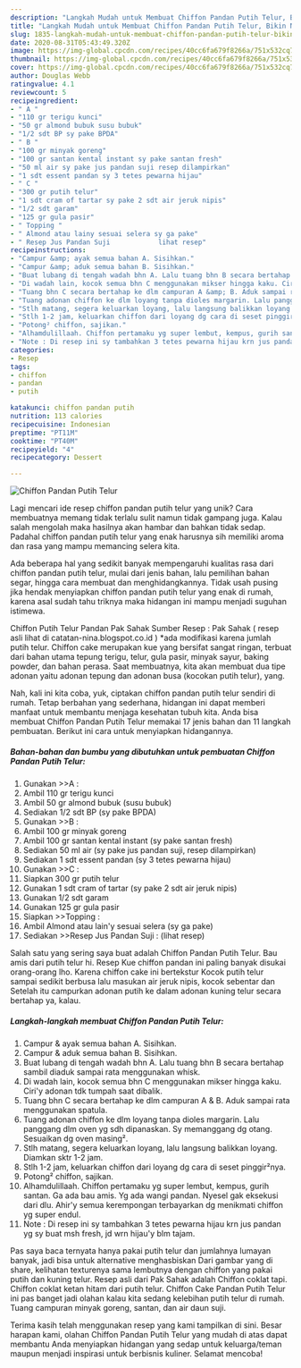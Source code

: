 ```yaml
---
description: "Langkah Mudah untuk Membuat Chiffon Pandan Putih Telur, Bikin Ngiler"
title: "Langkah Mudah untuk Membuat Chiffon Pandan Putih Telur, Bikin Ngiler"
slug: 1835-langkah-mudah-untuk-membuat-chiffon-pandan-putih-telur-bikin-ngiler
date: 2020-08-31T05:43:49.320Z
image: https://img-global.cpcdn.com/recipes/40cc6fa679f8266a/751x532cq70/chiffon-pandan-putih-telur-foto-resep-utama.jpg
thumbnail: https://img-global.cpcdn.com/recipes/40cc6fa679f8266a/751x532cq70/chiffon-pandan-putih-telur-foto-resep-utama.jpg
cover: https://img-global.cpcdn.com/recipes/40cc6fa679f8266a/751x532cq70/chiffon-pandan-putih-telur-foto-resep-utama.jpg
author: Douglas Webb
ratingvalue: 4.1
reviewcount: 5
recipeingredient:
- " A "
- "110 gr terigu kunci"
- "50 gr almond bubuk susu bubuk"
- "1/2 sdt BP sy pake BPDA"
- " B "
- "100 gr minyak goreng"
- "100 gr santan kental instant sy pake santan fresh"
- "50 ml air sy pake jus pandan suji resep dilampirkan"
- "1 sdt essent pandan sy 3 tetes pewarna hijau"
- " C "
- "300 gr putih telur"
- "1 sdt cram of tartar sy pake 2 sdt air jeruk nipis"
- "1/2 sdt garam"
- "125 gr gula pasir"
- " Topping "
- " Almond atau lainy sesuai selera sy ga pake"
- " Resep Jus Pandan Suji            lihat resep"
recipeinstructions:
- "Campur &amp; ayak semua bahan A. Sisihkan."
- "Campur &amp; aduk semua bahan B. Sisihkan."
- "Buat lubang di tengah wadah bhn A. Lalu tuang bhn B secara bertahap sambil diaduk sampai rata menggunakan whisk."
- "Di wadah lain, kocok semua bhn C menggunakan mikser hingga kaku. Ciri&#39;y adonan tdk tumpah saat dibalik."
- "Tuang bhn C secara bertahap ke dlm campuran A &amp; B. Aduk sampai rata menggunakan spatula."
- "Tuang adonan chiffon ke dlm loyang tanpa dioles margarin. Lalu panggang dlm oven yg sdh dipanaskan. Sy memanggang dg otang. Sesuaikan dg oven masing²."
- "Stlh matang, segera keluarkan loyang, lalu langsung balikkan loyang. Diamkan sktr 1-2 jam."
- "Stlh 1-2 jam, keluarkan chiffon dari loyang dg cara di seset pinggir²nya."
- "Potong² chiffon, sajikan."
- "Alhamdulillaah. Chiffon pertamaku yg super lembut, kempus, gurih santan. Ga ada bau amis. Yg ada wangi pandan. Nyesel gak eksekusi dari dlu. Ahir&#39;y semua kerempongan terbayarkan dg menikmati chiffon yg super endul."
- "Note : Di resep ini sy tambahkan 3 tetes pewarna hijau krn jus pandan yg sy buat msh fresh, jd wrn hijau&#39;y blm tajam."
categories:
- Resep
tags:
- chiffon
- pandan
- putih

katakunci: chiffon pandan putih 
nutrition: 113 calories
recipecuisine: Indonesian
preptime: "PT11M"
cooktime: "PT40M"
recipeyield: "4"
recipecategory: Dessert

---
```



![Chiffon Pandan Putih Telur](https://img-global.cpcdn.com/recipes/40cc6fa679f8266a/751x532cq70/chiffon-pandan-putih-telur-foto-resep-utama.jpg)

Lagi mencari ide resep chiffon pandan putih telur yang unik? Cara membuatnya memang tidak terlalu sulit namun tidak gampang juga. Kalau salah mengolah maka hasilnya akan hambar dan bahkan tidak sedap. Padahal chiffon pandan putih telur yang enak harusnya sih memiliki aroma dan rasa yang mampu memancing selera kita.

Ada beberapa hal yang sedikit banyak mempengaruhi kualitas rasa dari chiffon pandan putih telur, mulai dari jenis bahan, lalu pemilihan bahan segar, hingga cara membuat dan menghidangkannya. Tidak usah pusing jika hendak menyiapkan chiffon pandan putih telur yang enak di rumah, karena asal sudah tahu triknya maka hidangan ini mampu menjadi suguhan istimewa.

Chiffon Putih Telur Pandan Pak Sahak Sumber Resep : Pak Sahak ( resep asli lihat di catatan-nina.blogspot.co.id ) *ada modifikasi karena jumlah putih telur. Chiffon cake merupakan kue yang bersifat sangat ringan, terbuat dari bahan utama tepung terigu, telur, gula pasir, minyak sayur, baking powder, dan bahan perasa. Saat membuatnya, kita akan membuat dua tipe adonan yaitu adonan tepung dan adonan busa (kocokan putih telur), yang.


Nah, kali ini kita coba, yuk, ciptakan chiffon pandan putih telur sendiri di rumah. Tetap berbahan yang sederhana, hidangan ini dapat memberi manfaat untuk membantu menjaga kesehatan tubuh kita. Anda bisa membuat Chiffon Pandan Putih Telur memakai 17 jenis bahan dan 11 langkah pembuatan. Berikut ini cara untuk menyiapkan hidangannya.

<!--inarticleads1-->

##### Bahan-bahan dan bumbu yang dibutuhkan untuk pembuatan Chiffon Pandan Putih Telur:

1. Gunakan  &gt;&gt;A :
1. Ambil 110 gr terigu kunci
1. Ambil 50 gr almond bubuk (susu bubuk)
1. Sediakan 1/2 sdt BP (sy pake BPDA)
1. Gunakan  &gt;&gt;B :
1. Ambil 100 gr minyak goreng
1. Ambil 100 gr santan kental instant (sy pake santan fresh)
1. Sediakan 50 ml air (sy pake jus pandan suji, resep dilampirkan)
1. Sediakan 1 sdt essent pandan (sy 3 tetes pewarna hijau)
1. Gunakan  &gt;&gt;C :
1. Siapkan 300 gr putih telur
1. Gunakan 1 sdt cram of tartar (sy pake 2 sdt air jeruk nipis)
1. Gunakan 1/2 sdt garam
1. Gunakan 125 gr gula pasir
1. Siapkan  &gt;&gt;Topping :
1. Ambil  Almond atau lain&#39;y sesuai selera (sy ga pake)
1. Sediakan  &gt;&gt;Resep Jus Pandan Suji :           (lihat resep)


Salah satu yang sering saya buat adalah Chiffon Pandan Putih Telur. Bau amis dari putih telur hi. Resep Kue chiffon pandan ini paling banyak disukai orang-orang lho. Karena chiffon cake ini bertekstur Kocok putih telur sampai sedikit berbusa lalu masukan air jeruk nipis, kocok sebentar dan Setelah itu campurkan adonan putih ke dalam adonan kuning telur secara bertahap ya, kalau. 

<!--inarticleads2-->

##### Langkah-langkah membuat Chiffon Pandan Putih Telur:

1. Campur &amp; ayak semua bahan A. Sisihkan.
1. Campur &amp; aduk semua bahan B. Sisihkan.
1. Buat lubang di tengah wadah bhn A. Lalu tuang bhn B secara bertahap sambil diaduk sampai rata menggunakan whisk.
1. Di wadah lain, kocok semua bhn C menggunakan mikser hingga kaku. Ciri&#39;y adonan tdk tumpah saat dibalik.
1. Tuang bhn C secara bertahap ke dlm campuran A &amp; B. Aduk sampai rata menggunakan spatula.
1. Tuang adonan chiffon ke dlm loyang tanpa dioles margarin. Lalu panggang dlm oven yg sdh dipanaskan. Sy memanggang dg otang. Sesuaikan dg oven masing².
1. Stlh matang, segera keluarkan loyang, lalu langsung balikkan loyang. Diamkan sktr 1-2 jam.
1. Stlh 1-2 jam, keluarkan chiffon dari loyang dg cara di seset pinggir²nya.
1. Potong² chiffon, sajikan.
1. Alhamdulillaah. Chiffon pertamaku yg super lembut, kempus, gurih santan. Ga ada bau amis. Yg ada wangi pandan. Nyesel gak eksekusi dari dlu. Ahir&#39;y semua kerempongan terbayarkan dg menikmati chiffon yg super endul.
1. Note : Di resep ini sy tambahkan 3 tetes pewarna hijau krn jus pandan yg sy buat msh fresh, jd wrn hijau&#39;y blm tajam.


Pas saya baca ternyata hanya pakai putih telur dan jumlahnya lumayan banyak, jadi bisa untuk alternative menghasbiskan Dari gambar yang di share, kelihatan texturenya sama lembutnya dengan chiffon yang pakai putih dan kuning telur. Resep asli dari Pak Sahak adalah Chiffon coklat tapi. Chiffon coklat ketan hitam dari putih telur. Chiffon Cake Pandan Putih Telur ini pas banget jadi olahan kalau kita sedang kelebihan putih telur di rumah. Tuang campuran minyak goreng, santan, dan air daun suji. 

Terima kasih telah menggunakan resep yang kami tampilkan di sini. Besar harapan kami, olahan Chiffon Pandan Putih Telur yang mudah di atas dapat membantu Anda menyiapkan hidangan yang sedap untuk keluarga/teman maupun menjadi inspirasi untuk berbisnis kuliner. Selamat mencoba!

